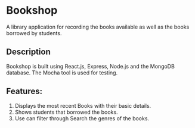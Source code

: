 # Bookshop

A library application for recording the books available as well as the books borrowed by students.

## Description

Bookshop is built using React.js, Express, Node.js and the MongoDB database. The Mocha tool is used for testing.

## Features:
1. Displays the most recent Books with their basic details.
2. Shows students that borrowed the books.
3. Use can filter through Search the genres of the books.
